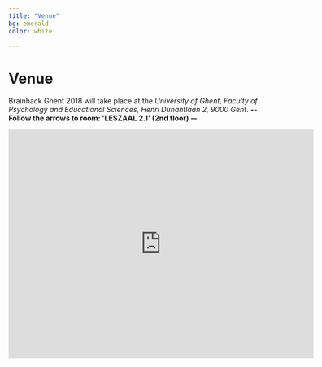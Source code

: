 ```yaml
---
title: "Venue"
bg: emerald
color: white

---
```

# Venue

Brainhack Ghent 2018 will take place at the *University of Ghent, Faculty of Psychology and Educational Sciences, Henri Dunantlaan 2, 9000 Gent*. 
<strong> -- Follow the arrows to room: 'LESZAAL 2.1' (2nd floor) -- </strong>

<div class="icontain">

<iframe src="https://www.google.com/maps/embed?pb=!1m18!1m12!1m3!1d2508.2152075419012!2d3.701421715201788!3d51.04911395192867!2m3!1f0!2f0!3f0!3m2!1i1024!2i768!4f13.1!3m3!1m2!1s0x47c3716f95482bfb%3A0x3a4a9366eb7dd655!2sFaculty+of+Psychology+and+Educational+Sciences!5e0!3m2!1spl!2sbe!4v1522063725406" width="600" height="450" frameborder="0" style="border:0" allowfullscreen></iframe>
</iframe>
</div>


